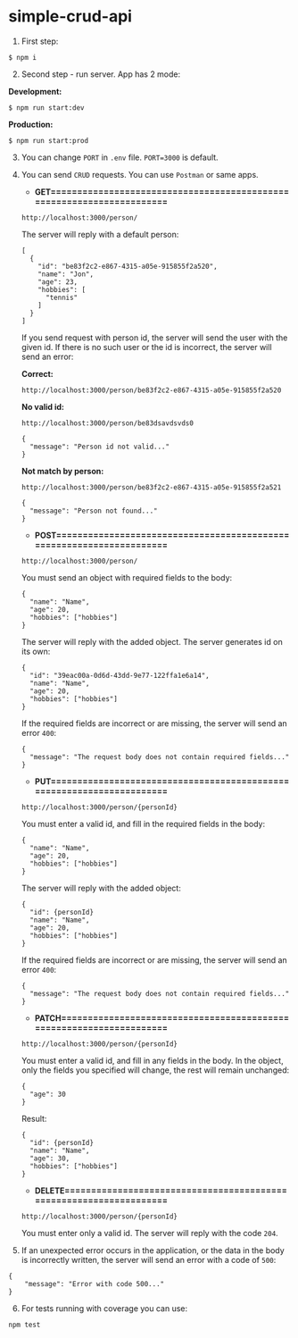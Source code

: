 # simple-crud-api

1. First step:

```
$ npm i
```

2. Second step - run server. App has 2 mode: 

**Development:**
```
$ npm run start:dev
```

**Production:**
```
$ npm run start:prod
```

3. You can change `PORT` in `.env` file. `PORT=3000` is default.

4. You can send `CRUD` requests. You can use `Postman` or same apps.
    - **GET======================================================================**
    
    ```
    http://localhost:3000/person/
    ```

    The server will reply with a default person:
    ```
    [
      {
        "id": "be83f2c2-e867-4315-a05e-915855f2a520",
        "name": "Jon",
        "age": 23,
        "hobbies": [
          "tennis"
        ]
      }
    ]
    ```

    If you send request with person id, the server will send the user with the given id. If there is no such user or the id is incorrect, the server will send an error:

    **Correct:**
    ```
    http://localhost:3000/person/be83f2c2-e867-4315-a05e-915855f2a520
    ```

    **No valid id:**
    ```
    http://localhost:3000/person/be83dsavdsvds0
    ```

    ```
    {
      "message": "Person id not valid..."
    }
    ```

    **Not match by person:**

    ```
    http://localhost:3000/person/be83f2c2-e867-4315-a05e-915855f2a521
    ```

    ```
    {
      "message": "Person not found..."
    }
    ```

    - **POST=====================================================================**

    ```
    http://localhost:3000/person/
    ```

    You must send an object with required fields to the body:

    ```
    {
      "name": "Name",
      "age": 20,
      "hobbies": ["hobbies"]
    }
    ```

    The server will reply with the added object. The server generates id on its own:

    ```
    {
      "id": "39eac00a-0d6d-43dd-9e77-122ffa1e6a14",
      "name": "Name",
      "age": 20,
      "hobbies": ["hobbies"]
    }
    ```

    If the required fields are incorrect or are missing, the server will send an error `400`:

    ```
    {
      "message": "The request body does not contain required fields..."
    }
    ```

    - **PUT======================================================================**

    ```
    http://localhost:3000/person/{personId}
    ```

    You must enter a valid id, and fill in the required fields in the body:

    ```
    {
      "name": "Name",
      "age": 20,
      "hobbies": ["hobbies"]
    }
    ```

    The server will reply with the added object:

    ```
    {
      "id": {personId}
      "name": "Name",
      "age": 20,
      "hobbies": ["hobbies"]
    }
    ```

    If the required fields are incorrect or are missing, the server will send an error `400`:

    ```
    {
      "message": "The request body does not contain required fields..."
    }
    ```

    - **PATCH====================================================================**

    ```
    http://localhost:3000/person/{personId}
    ```

    You must enter a valid id, and fill in any fields in the body. In the object, only the fields you specified will change, the rest will remain unchanged:

    ```
    {
      "age": 30
    }
    ```

    Result:

    ```
    {
      "id": {personId}
      "name": "Name",
      "age": 30,
      "hobbies": ["hobbies"]
    }
    ```

    - **DELETE===================================================================**

    ```
    http://localhost:3000/person/{personId}
    ```

    You must enter only a valid id. The server will reply with the code `204`.


5. If an unexpected error occurs in the application, or the data in the body is incorrectly written, the server will send an error with a code of `500`:

```
{
    "message": "Error with code 500..."
}
```

6. For tests running with coverage you can use:

```
npm test
```